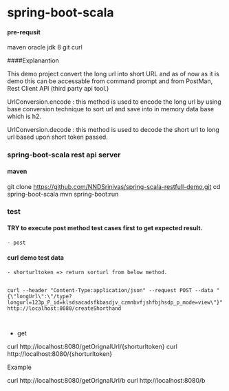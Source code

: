 # spring-boot-scala

#### pre-requsit

maven
oracle jdk 8
git
curl

####Explanantion

This demo project convert the long url into short URL and as of now as it is demo this can be accessable from command prompt
and from PostMan, Rest Client API (third party api tool.)

UrlConversion.encode : this method is used to encode the long url by using base conversion technique to sort url and save into in memory data base which is h2.


UrlConversion.decode : this method is used to decode the short url to long url based upon short token passed.



### spring-boot-scala rest api server


#### maven 

git clone https://github.com/NNDSrinivas/spring-scala-restfull-demo.git
cd spring-boot-scala
mvn spring-boot:run

### test
#### TRY to execute post method test cases first to get expected result. 

```
- post
```

#### curl demo test data

```
- shorturltoken => return sorturl from below method.


curl --header "Content-Type:application/json" --request POST --data "{\"longUrl\":\"/type?longurl=123p_P_id=klsdsacadsfkbasdjv_czmnbvfjshfbjhsdp_p_mode=view\"}"  http://localhost:8080/createShorthand

```

```


```
- get


curl http://localhost:8080/getOrignalUrl/{shorturltoken}
curl http://localhost:8080/{shorturltoken}  

Example

curl http://localhost:8080/getOrignalUrl/b
curl http://localhost:8080/b  
```